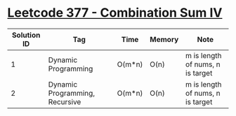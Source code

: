 # [Leetcode 377 - Combination Sum IV](https://leetcode.com/problems/combination-sum-iv/)

| Solution ID | Tag | Time | Memory | Note |
| ----------- | --- | ---- | ------ | ---- |
| 1 | Dynamic Programming | O(m*n) | O(n) | m is length of nums, n is target |
| 2 | Dynamic Programming, Recursive | O(m*n) | O(n) | m is length of nums, n is target |